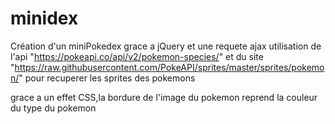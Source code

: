 # minidex

Création d'un miniPokedex grace a jQuery et une requete ajax
utilisation de l'api "https://pokeapi.co/api/v2/pokemon-species/" et du site  "https://raw.githubusercontent.com/PokeAPI/sprites/master/sprites/pokemon/" pour
recuperer les sprites des pokemons

grace a un effet CSS,la bordure de l'image du pokemon reprend la couleur du type du pokemon
